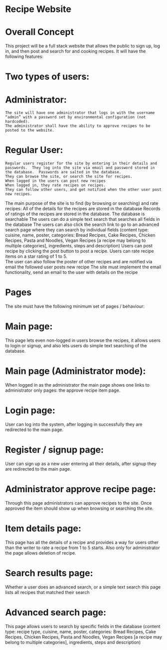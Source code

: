 # Recipe Website

# Overall Concept

This project will be a full stack website that allows the public to sign up, log in, and then post and search for and cooking recipes.  It will have the following features:
	
# Two types of users:
# Administrator:
	The site will have one administrator that logs in with the username “admin” with a password set by environmental configuration (not hardcoded).
	The administrator shall have the ability to approve recipes to be posted to the website.
# Regular User:
	Regular users register for the site by entering in their details and passwords.  They log into the site via email and password stored in the database.  Passwords are salted in the database.
	They can browse the site, or search the site for recipes.
	When logged in the users can post new recipes
	When logged in, they rate recipes on recipes.
	They can follow other users, and get notified when the other user post new recipes.
The main purpose of the site is to find (by browsing or searching) and rate recipes:
	All of the details for the recipes are stored in the database
	Records of ratings of the recipes are stored in the database.
	The database is searchable
	The users can do a simple text search that searches all fields in the database
	The users can also click the search link to go to an advanced search page where they can search by individual fields (content type: cuisine, name, poster, categories: Bread Recipes, Cake Recipes, Chicken Recipes, Pasta and Noodles, Vegan Recipes [a recipe may belong to multiple categories], ingredients, steps and description)
	Users can post recipe by clicking the post button to post a recipe.
	Users can rate recipe items on a star rating of 1 to 5.  
	The user can also follow the poster of other recipes and are notified via email the followed user posts new recipe
	The site must implement the email functionality, send an email to the user with details on the recipe

# Pages

The site must have the following minimum set of pages / behaviour:
# Main page:  
This page lets even non-logged in users browse the recipes, it allows users to login or signup, and also lets users do simple text searching of the database.
# Main page (Administrator mode): 
When logged in as the administrator the main page shows one links to administrator only pages: the approve recipe item page.
# Login page: 
User can log into the system, after logging in successfully they are redirected to the main page.
# Register / signup page:
User can sign up as a new user entering all their details, after signup they are redirected to the main page.
# Administrator approve recipe page:
Through this page administrators can approve recipes to the site.  Once approved the item should show up when browsing or searching the site.
# Item details page: 
This page has all the details of a recipe and provides a way for users other than the writer to rate a recipe from 1 to 5 starts.  Also only for administrator the page allows deletion of recipe.
# Search results page:  
Whether a user does an advanced search, or a simple text search this page lists all recipes that matched their search
# Advanced search page: 
This page allows users to search by specific fields in the database (content type: recipe type, cuisine, name, poster, categories: Bread Recipes, Cake Recipes, Chicken Recipes, Pasta and Noodles, Vegan Recipes [a recipe may belong to multiple categories], ingredients, steps and description)
